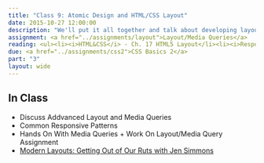 ```yaml
---
title: "Class 9: Atomic Design and HTML/CSS Layout"
date: 2015-10-27 12:00:00
description: "We'll put it all together and talk about developing layout systems in HTML/CSS.  We'll talk about recent advancements in CSS relating to layout and how the atomic design methodology helps create more consistent web design systems.  We'll practice with a hands-on assignment using media queries."
assignment: <a href="../assignments/layout">Layout/Media Queries</a>
reading: <ul><li><i>HTML&CSS</i> - Ch. 17 HTML5 Layout</li><li><i>Responsive Web Design</i> Ch. 2 The Flexible Grid, Ch. 3 Flexible Images, Ch. 4 Media Queries</li><li><a href="http://bradfrost.com/blog/post/atomic-web-design/">Atomic Web Design by Brad Frost</a></li><li><a href="http://daverupert.com/2013/04/responsive-deliverables/">Responsive Deliverables by Dave Rupert</a></li><li><a href="https://bradfrost.github.io/this-is-responsive/patterns.html">Review - Responsive Design Patterns</a></li><li><a href="http://deep.design/the-hamburger-menu/?utm_source=CSS-Weekly&utm_campaign=Issue-176&utm_medium=email">The Hamburger Menu Doesn't Work</a></li><li><a href="http://lucidlemon.github.io/paradeiser">Review - Pure CSS Navigation Pattern</a></li></ul>
due: <a href="../assignments/css2">CSS Basics 2</a>
part: "3"
layout: wide
---
```


## In Class

* Discuss Addvanced Layout and Media Queries
* Common Responsive Patterns
* Hands On With Media Queries + Work On Layout/Media Query Assignment
* [Modern Layouts: Getting Out of Our Ruts with Jen Simmons](https://www.youtube.com/watch?v=ZNpn7FBp_9U&feature=youtu.be)